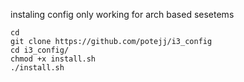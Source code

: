 
instaling config
only working for arch based sesetems
```install
cd
git clone https://github.com/potejj/i3_config
cd i3_config/
chmod +x install.sh
./install.sh
```
